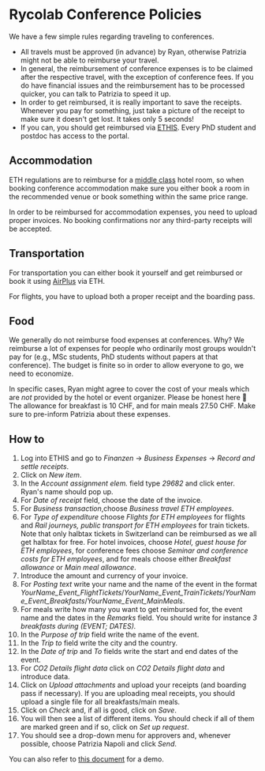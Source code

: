 # Rycolab Conference Policies

We have a few simple rules regarding traveling to conferences.
* All travels must be approved (in advance) by Ryan, otherwise Patrizia might not be able to reimburse your travel.
* In general, the reimbursement of conference expenses is to be claimed after the respective travel, with the exception of conference fees.
If you do have financial issues and the reimbursement has to be processed quicker, you can talk to Patrizia to speed it up.
* In order to get reimbursed, it is really important to save the receipts. Whenever you pay for something, just take a picture of the receipt to make sure it doesn't get lost. It takes only 5 seconds!
* If you can, you should get reimbursed via [ETHIS](https://ethz.ch/staffnet/en/finance-and-controlling/ethis.html).
Every PhD student and postdoc has access to the portal.

## Accommodation

ETH regulations are to reimburse for a [middle class](https://ethz.ch/content/dam/ethz/associates/services/finance-and-controlling/closed/Reisen/Hotelliste.pdf) hotel room, so when booking conference accommodation make sure you either book a room in the recommended venue or book something within the same price range.

In order to be reimbursed for accommodation expenses, you need to upload proper invoices. No booking confirmations nor any third-party receipts will be accepted.

## Transportation

For transportation you can either book it yourself and get reimbursed or book it using [AirPlus](https://ethz.ch/staffnet/en/finanzen-und-controlling/reisen/airplus/airplus.html) via ETH.

For flights, you have to upload both a proper receipt and the boarding pass.

## Food

We generally do not reimburse food expenses at conferences. Why? We reimburse a lot of expenses for people who ordinarily most groups wouldn't pay for (e.g., MSc students, PhD students without papers at that conference).
The budget is finite so in order to allow everyone to go, we need to economize. 

In specific cases, Ryan might agree to cover the cost of your meals which are *not* provided by the hotel or event organizer. 
Please be honest here 🙂 
The allowance for breakfast is 10 CHF, and for main meals 27.50 CHF. 
Make sure to pre-inform Patrizia about these expenses.

## How to

1. Log into ETHIS and go to *Finanzen* → *Business Expenses* → *Record and settle receipts*.
2. Click on *New item*.
3. In the *Account assignment elem.* field type *29682* and click enter. Ryan's name should pop up.
4. For *Date of receipt* field, choose the date of the invoice.
5. For *Business transaction*,choose *Business travel ETH employees*.
6. For *Type of expenditure* choose *Flights for ETH employees* for flights and *Rail journeys, public transport for ETH employees* for train tickets. Note that only halbtax tickets in Switzerland can be reimbursed as we all get halbtax for free. For hotel invoices, choose *Hotel, guest house for ETH employees*, for conference fees choose *Seminar and conference costs for ETH employees*, and for meals choose either *Breakfast allowance* or *Main meal allowance*.
7. Introduce the amount and currency of your invoice.
8. For *Posting text* write your name and the name of the event in the format *YourName_Event_FlightTickets*/*YourName_Event_TrainTickets*/*YourName_Event_Breakfasts*/*YourName_Event_MainMeals*.
9. For meals write how many you want to get reimbursed for, the event name and the dates in the *Remarks* field. You should write for instance *3 breakfasts during (EVENT; DATES).*
10. In the *Purpose of trip* field write the name of the event.
11. In the *Trip to* field write the city and the country.
12. In the *Date of trip* and *To* fields write the start and end dates of the event.
13. For *CO2 Details flight data* click on *CO2 Details flight data* and introduce data.
14. Click on *Upload attachments* and upload your receipts (and boarding pass if necessary). If you are uploading meal receipts, you should upload a single file for all breakfasts/main meals.
15. Click on *Check* and, if all is good, click on *Save*.
16. You will then see a list of different items. You should check if all of them are marked green and if so, click on *Set up request*. 
17. You should see a drop-down menu for approvers and, whenever possible, choose Patrizia Napoli and click *Send*.

You can also refer to [this document](../files/Travel_Reimbursements_RC.pdf) for a demo.